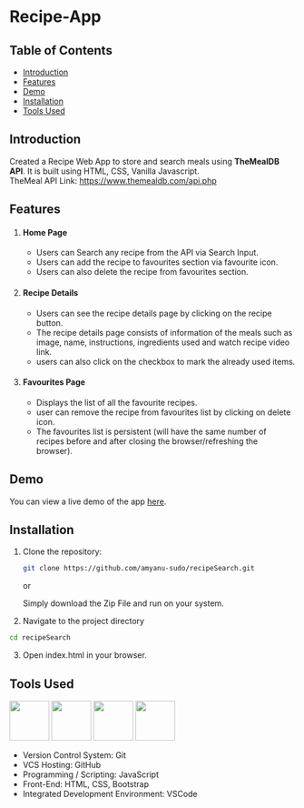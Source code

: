 ﻿# Recipe-App

## Table of Contents

- [Introduction](#introduction)
- [Features](#features)
- [Demo](#demo)
- [Installation](#installation)
- [Tools Used](#tools-used)

## Introduction

Created a Recipe Web App to store and search meals using **TheMealDB API**. It is built using HTML, CSS, Vanilla Javascript.
<br/>
TheMeal API Link: https://www.themealdb.com/api.php

## Features 

   1. #### Home Page
   
      - Users can Search any recipe from the API via Search Input.
      - Users can add the recipe to favourites section via favourite icon.
      - Users can also delete the recipe from favourites section.
   
   2. #### Recipe Details
      - Users can see the recipe details page by clicking on the recipe button.
      - The recipe details page consists of information of the meals such as image, name, instructions, ingredients used and             watch recipe video link.
      - users can also click on the checkbox to mark the already used items.
        
   3. #### Favourites Page
      - Displays the list of all the favourite recipes.
      - user can remove the recipe from favourites list by clicking on delete icon.
      - The favourites list is persistent (will have the same number of recipes before and after closing the browser/refreshing the browser).

## Demo

You can view a live demo of the app [here]([https://amyanu-sudo.github.io/recipeSearch/]).

## Installation

1. Clone the repository:
   ```bash
   git clone https://github.com/amyanu-sudo/recipeSearch.git
   ```
   or
   
   Simply download the Zip File and run on your system.

2. Navigate to the project directory
  ```bash
  cd recipeSearch
  ```
3. Open index.html in your browser.
   
## Tools Used <a name="tools-used"></a>

 <p align="justify">
<img height="70" width="70" src="https://www.w3.org/html/logo/downloads/HTML5_Logo_256.png">
<img height="70" width="70" src="https://logodix.com/logo/470309.png">
<img height="70" width="70" src="https://upload.wikimedia.org/wikipedia/commons/6/6a/JavaScript-logo.png">
<img height="70" width="70" src="https://code.visualstudio.com/assets/apple-touch-icon.png">
</p>

- Version Control System: Git
- VCS Hosting: GitHub
- Programming / Scripting: JavaScript
- Front-End: HTML, CSS, Bootstrap
- Integrated Development Environment: VSCode
  <br/>
  <br/>
<br/>

